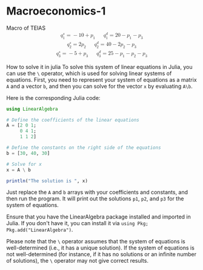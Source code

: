 # Macroeconomics-1
Macro of TEIAS
<math xmlns="http://www.w3.org/1998/Math/MathML" display="block">
  <mtable columnalign="left left" columnspacing="1em" rowspacing="4pt">
    <mtr>
      <mtd>
        <mrow>
          <maligngroup/>
          <malignmark/>
          <mrow>
            <msubsup>
              <mrow>
                <mi>q</mi>
              </mrow>
              <mn>1</mn>
              <mi>s</mi>
            </msubsup>
            <mo>=</mo>
            <mo>−</mo>
            <mn>10</mn>
            <mo>+</mo>
            <msub>
              <mi>p</mi>
              <mn>1</mn>
            </msub>
            <mo>    </mo>
          </mrow>
          <maligngroup/>
          <malignmark/>
          <mrow>
            <msubsup>
              <mrow>
                <mi>q</mi>
              </mrow>
              <mn>1</mn>
              <mi>d</mi>
            </msubsup>
            <mo>=</mo>
            <mn>20</mn>
            <mo>−</mo>
            <msub>
              <mi>p</mi>
              <mn>1</mn>
            </msub>
            <mo>−</mo>
            <msub>
              <mi>p</mi>
              <mn>3</mn>
            </msub>
          </mrow>
        </mrow>
      </mtd>
    </mtr>
    <mtr>
      <mtd>
        <mrow>
          <maligngroup/>
          <malignmark/>
          <mrow>
            <msubsup>
              <mrow>
                <mi>q</mi>
              </mrow>
              <mn>2</mn>
              <mi>s</mi>
            </msubsup>
            <mo>=</mo>
            <mn>2</mn>
            <msub>
              <mi>p</mi>
              <mn>2</mn>
            </msub>
            <mo>    </mo>
          </mrow>
          <maligngroup/>
          <malignmark/>
          <mrow>
            <msubsup>
              <mrow>
                <mi>q</mi>
              </mrow>
              <mn>2</mn>
              <mi>d</mi>
            </msubsup>
            <mo>=</mo>
            <mn>40</mn>
            <mo>−</mo>
            <mn>2</mn>
            <msub>
              <mi>p</mi>
              <mn>2</mn>
            </msub>
            <mo>−</mo>
            <msub>
              <mi>p</mi>
              <mn>3</mn>
            </msub>
          </mrow>
        </mrow>
      </mtd>
    </mtr>
    <mtr>
      <mtd>
        <mrow>
          <maligngroup/>
          <malignmark/>
          <mrow>
            <msubsup>
              <mrow>
                <mi>q</mi>
              </mrow>
              <mn>3</mn>
              <mi>s</mi>
            </msubsup>
            <mo>=</mo>
            <mo>−</mo>
            <mn>5</mn>
            <mo>+</mo>
            <msub>
              <mi>p</mi>
              <mn>3</mn>
            </msub>
            <mo>    </mo>
          </mrow>
          <maligngroup/>
          <malignmark/>
          <mrow>
            <msubsup>
              <mrow>
                <mi>q</mi>
              </mrow>
              <mn>3</mn>
              <mi>d</mi>
            </msubsup>
            <mo>=</mo>
            <mn>25</mn>
            <mo>−</mo>
            <msub>
              <mi>p</mi>
              <mn>1</mn>
            </msub>
            <mo>−</mo>
            <msub>
              <mi>p</mi>
              <mn>2</mn>
            </msub>
            <mo>−</mo>
            <msub>
              <mi>p</mi>
              <mn>3</mn>
            </msub>
          </mrow>
        </mrow>
      </mtd>
    </mtr>
  </mtable>
</math>

How to solve it in julia
To solve this system of linear equations in Julia, you can use the `\` operator, which is used for solving linear systems of equations. First, you need to represent your system of equations as a matrix `A` and a vector `b`, and then you can solve for the vector `x` by evaluating `A\b`.

Here is the corresponding Julia code:

```julia
using LinearAlgebra

# Define the coefficients of the linear equations
A = [2 0 1; 
     0 4 1; 
     1 1 2]

# Define the constants on the right side of the equations
b = [30, 40, 30]

# Solve for x
x = A \ b

println("The solution is ", x)
```

Just replace the `A` and `b` arrays with your coefficients and constants, and then run the program. It will print out the solutions `p1`, `p2`, and `p3` for the system of equations.

Ensure that you have the LinearAlgebra package installed and imported in Julia. If you don't have it, you can install it via `using Pkg; Pkg.add("LinearAlgebra")`.

Please note that the `\` operator assumes that the system of equations is well-determined (i.e., it has a unique solution). If the system of equations is not well-determined (for instance, if it has no solutions or an infinite number of solutions), the `\` operator may not give correct results.
